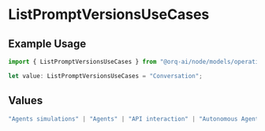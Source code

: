 # ListPromptVersionsUseCases

## Example Usage

```typescript
import { ListPromptVersionsUseCases } from "@orq-ai/node/models/operations";

let value: ListPromptVersionsUseCases = "Conversation";
```

## Values

```typescript
"Agents simulations" | "Agents" | "API interaction" | "Autonomous Agents" | "Chatbots" | "Classification" | "Code understanding" | "Code writing" | "Conversation" | "Documents QA" | "Evaluation" | "Extraction" | "Multi-modal" | "Self-checking" | "Sentiment analysis" | "SQL" | "Summarization" | "Tagging" | "Translation (document)" | "Translation (sentences)"
```